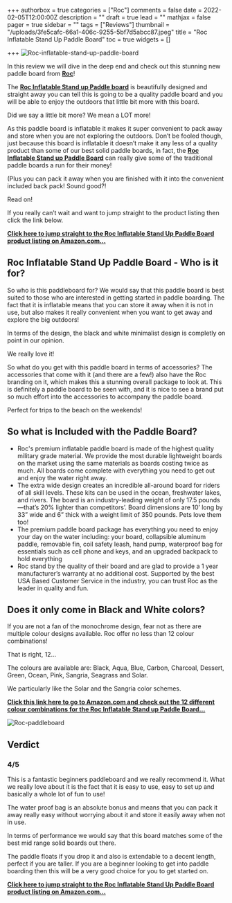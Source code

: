 +++
authorbox = true
categories = ["Roc"]
comments = false
date = 2022-02-05T12:00:00Z
description = ""
draft = true
lead = ""
mathjax = false
pager = true
sidebar = ""
tags = ["Reviews"]
thumbnail = "/uploads/3fe5cafc-66a1-406c-9255-5bf7d5abcc87.jpeg"
title = "Roc Inflatable Stand Up Paddle Board"
toc = true
widgets = []

+++
![Roc-inflatable-stand-up-paddle-board](/uploads/698a6519-ba66-47a9-bcc3-33bb8249b543.jpeg "Roc-inflatable-stand-up-paddle-board")

In this review we will dive in the deep end and check out this stunning new paddle board from [**Roc**](#)!

The [**Roc Inflatable Stand up Paddle board**](#) is beautifully designed and straight away you can tell this is going to be a quality paddle board and you will be able to enjoy the outdoors that little bit more with this board.

Did we say a little bit more? We mean a LOT more!

As this paddle board is inflatable it makes it super convenient to pack away and store when you are not exploring the outdoors.  Don’t be fooled though, just because this board is inflatable it doesn’t make it any less of a quality product than some of our best solid paddle boards, in fact, the [**Roc Inflatable Stand up Paddle Board**](#) can really give some of the traditional paddle boards a run for their money!

(Plus you can pack it away when you are finished with it into the convenient included back pack!  Sound good?!

Read on!

If you really can’t wait and want to jump straight to the product listing then click the link below.

[**Click here to jump straight to the Roc Inflatable Stand Up Paddle Board product listing on Amazon.com…**](#)

## Roc Inflatable Stand Up Paddle Board - Who is it for?

So who is this paddleboard for?  We would say that this paddle board is best suited to those who are interested in getting started in paddle boarding.  The fact that it is inflatable means that you can store it away when it is not in use, but also makes it really convenient when you want to get away and explore the big outdoors!

In terms of the design, the black and white minimalist design is completly on point in our opinion.

We really love it!

So what do you get with this paddle board in terms of accessories?  The accessories that come with it (and there are a few!) also have the Roc branding on it, which makes this a stunning overall package to look at.  This is definitely a paddle board to be seen with, and it is nice to see a brand put so much effort into the accessories to accompany the paddle board.  

Perfect for trips to the beach on the weekends!

## So what is Included with the Paddle Board?

* Roc's premium inflatable paddle board is made of the highest quality military grade material. We provide the most durable lightweight boards on the market using the same materials as boards costing twice as much. All boards come complete with everything you need to get out and enjoy the water right away.
* The extra wide design creates an incredible all-around board for riders of all skill levels. These kits can be used in the ocean, freshwater lakes, and rivers. The board is an industry-leading weight of only 17.5 pounds—that’s 20% lighter than competitors’. Board dimensions are 10’ long by 33” wide and 6” thick with a weight limit of 350 pounds. Pets love them too!
* The premium paddle board package has everything you need to enjoy your day on the water including: your board, collapsible aluminum paddle, removable fin, coil safety leash, hand pump, waterproof bag for essentials such as cell phone and keys, and an upgraded backpack to hold everything
* Roc stand by the quality of their board and are glad to provide a 1 year manufacturer’s warranty at no additional cost. Supported by the best USA Based Customer Service in the industry, you can trust Roc as the leader in quality and fun.

## Does it only come in Black and White colors?

If you are not a fan of the monochrome design, fear not as there are multiple colour designs available.  Roc offer no less than 12 colour combinations!  

That is right, 12…

The colours are available are: Black, Aqua, Blue, Carbon, Charcoal, Dessert, Green, Ocean, Pink, Sangria, Seagrass and Solar.

We particularly like the Solar and the Sangria color schemes.

[**Click this link here to go to Amazon.com and check out the 12 different colour combinations for the Roc Inflatable Stand up Paddle Board…**](#)

![Roc-paddleboard](/uploads/cb4f69bc-2c97-416e-ab9e-7df612183ee3.jpeg "Roc-paddleboard")

## Verdict

### 4/5

This is a fantastic beginners paddleboard and we really recommend it.  What we really love about it is the fact that it is easy to use, easy to set up and basically a whole lot of fun to use!

The water proof bag is an absolute bonus and means that you can pack it away really easy without worrying about it and store it easily away when not in use.

In terms of performance we would say that this board matches some of the best mid range solid boards out there.

The paddle floats if you drop it and also is extendable to a decent length, perfect if you are taller.  If you are a beginner looking to get into paddle boarding then this will be a very good choice for you to get started on.

[**Click here to jump straight to the Roc Inflatable Stand Up Paddle Board product listing on Amazon.com…**](#)